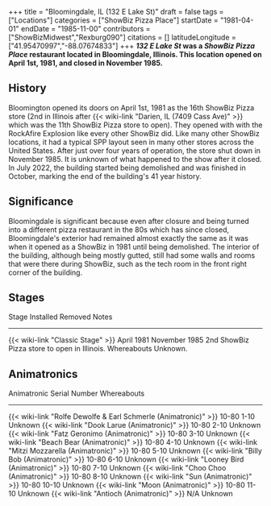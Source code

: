 +++
title = "Bloomingdale, IL (132 E Lake St)"
draft = false
tags = ["Locations"]
categories = ["ShowBiz Pizza Place"]
startDate = "1981-04-01"
endDate = "1985-11-00"
contributors = ["ShowBizMidwest","Rexburg090"]
citations = []
latitudeLongitude = ["41.95470997","-88.07674833"]
+++
***132 E Lake St* was a *ShowBiz Pizza Place* restaurant located in Bloomingdale, Illinois.
This location opened on April 1st, 1981, and closed in November 1985.**

## History

Bloomington opened its doors on April 1st, 1981 as the 16th ShowBiz Pizza store (2nd in Illinois after {{< wiki-link "Darien, IL (7409 Cass Ave)" >}} which was the 11th ShowBiz Pizza store to open). They opened with with the RockAfire Explosion like every other ShowBiz did. Like many other ShowBiz locations, it had a typical SPP layout seen in many other stores across the United States. After just over four years of operation, the store shut down in November 1985. It is unknown of what happened to the show after it closed. In July 2022, the building started being demolished and was finished in October, marking the end of the building's 41 year history.

## Significance

Bloomingdale is significant because even after closure and being turned into a different pizza restaurant in the 80s which has since closed, Bloomingdale's exterior had remained almost exactly the same as it was when it opened as a ShowBiz in 1981 until being demolished.
The interior of the building, although being mostly gutted, still had some walls and rooms that were there during ShowBiz, such as the tech room in the front right corner of the building.

## Stages

  Stage                                   Installed    Removed         Notes
  --------------------------------------- ------------ --------------- -------------------------------------------------------------------
  {{< wiki-link "Classic Stage" >}}   April 1981   November 1985   2nd ShowBiz Pizza store to open in Illinois. Whereabouts Unknown.

## Animatronics

  Animatronic                                                           Serial Number   Whereabouts
  --------------------------------------------------------------------- --------------- -------------
  {{< wiki-link "Rolfe Dewolfe & Earl Schmerle (Animatronic)" >}}   10-80 1-10      Unknown
  {{< wiki-link "Dook Larue (Animatronic)" >}}                      10-80 2-10      Unknown
  {{< wiki-link "Fatz Geronimo (Animatronic)" >}}                   10-80 3-10      Unknown
  {{< wiki-link "Beach Bear (Animatronic)" >}}                      10-80 4-10      Unknown
  {{< wiki-link "Mitzi Mozzarella (Animatronic)" >}}                10-80 5-10      Unknown
  {{< wiki-link "Billy Bob (Animatronic)" >}}                       10-80 6-10      Unknown
  {{< wiki-link "Looney Bird (Animatronic)" >}}                     10-80 7-10      Unknown
  {{< wiki-link "Choo Choo (Animatronic)" >}}                       10-80 8-10      Unknown
  {{< wiki-link "Sun (Animatronic)" >}}                             10-80 10-10     Unknown
  {{< wiki-link "Moon (Animatronic)" >}}                            10-80 11-10     Unknown
  {{< wiki-link "Antioch (Animatronic)" >}}                         N/A             Unknown
